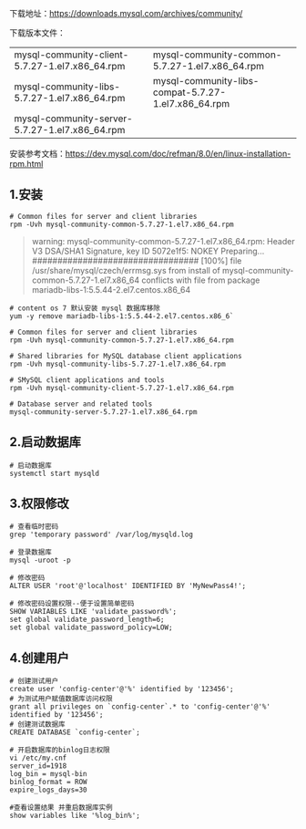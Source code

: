 下载地址：https://downloads.mysql.com/archives/community/

下载版本文件：

|                                                |                                                     |
| ---------------------------------------------- | --------------------------------------------------- |
| mysql-community-client-5.7.27-1.el7.x86_64.rpm | mysql-community-common-5.7.27-1.el7.x86_64.rpm      |
| mysql-community-libs-5.7.27-1.el7.x86_64.rpm   | mysql-community-libs-compat-5.7.27-1.el7.x86_64.rpm |
| mysql-community-server-5.7.27-1.el7.x86_64.rpm |                                                     |

安装参考文档：https://dev.mysql.com/doc/refman/8.0/en/linux-installation-rpm.html

## 1.安装

```shell
# Common files for server and client libraries
rpm -Uvh mysql-community-common-5.7.27-1.el7.x86_64.rpm
```

> warning: mysql-community-common-5.7.27-1.el7.x86_64.rpm: Header V3 DSA/SHA1 Signature, key ID 5072e1f5: NOKEY
> Preparing...                          ################################# [100%]
>   file /usr/share/mysql/czech/errmsg.sys from install of mysql-community-common-5.7.27-1.el7.x86_64 conflicts with file from package mariadb-libs-1:5.5.44-2.el7.centos.x86_64

```shell
# content os 7 默认安装 mysql 数据库移除 
yum -y remove mariadb-libs-1:5.5.44-2.el7.centos.x86_6`
```

```shell
# Common files for server and client libraries
rpm -Uvh mysql-community-common-5.7.27-1.el7.x86_64.rpm
```

```shell
# Shared libraries for MySQL database client applications
rpm -Uvh mysql-community-libs-5.7.27-1.el7.x86_64.rpm
```

```shell
# SMySQL client applications and tools
rpm -Uvh mysql-community-client-5.7.27-1.el7.x86_64.rpm
```

```shell
# Database server and related tools
mysql-community-server-5.7.27-1.el7.x86_64.rpm
```

## 2.启动数据库

```shell
# 启动数据库
systemctl start mysqld
```

## 3.权限修改

```shell
# 查看临时密码
grep 'temporary password' /var/log/mysqld.log
```

```shell
# 登录数据库
mysql -uroot -p
```

```shell
# 修改密码
ALTER USER 'root'@'localhost' IDENTIFIED BY 'MyNewPass4!';
```

```shell
# 修改密码设置权限--便于设置简单密码
SHOW VARIABLES LIKE 'validate_password%';
set global validate_password_length=6;
set global validate_password_policy=LOW; 
```

## 4.创建用户

```shell
# 创建测试用户
create user 'config-center'@'%' identified by '123456';
# 为测试用户赋值数据库访问权限
grant all privileges on `config-center`.* to 'config-center'@'%' identified by '123456'; 
# 创建测试数据库
CREATE DATABASE `config-center`;
```

```shell
# 开启数据库的binlog日志权限
vi /etc/my.cnf
server_id=1918
log_bin = mysql-bin
binlog_format = ROW
expire_logs_days=30

#查看设置结果 并重启数据库实例
show variables like '%log_bin%';
```

